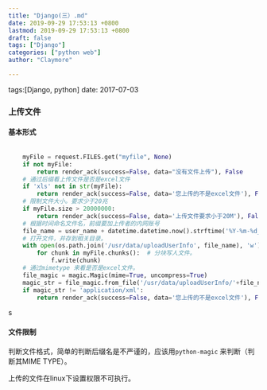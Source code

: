 ```yaml
---
title: "Django(三）.md"
date: 2019-09-29 17:53:13 +0800
lastmod: 2019-09-29 17:53:13 +0800
draft: false
tags: ["Django"]
categories: ["python web"]
author: "Claymore"

---
```

tags:[Django, python]  date: 2017-07-03



### 上传文件

#### 基本形式

```python
	
    myFile = request.FILES.get("myfile", None)
    if not myFile:
        return render_ack(success=False, data="没有文件上传"), False
    # 通过后缀看上传文件是否是excel文件
    if 'xls' not in str(myFile):
        return render_ack(success=False, data='您上传的不是excel文件'), False
    # 限制文件大小。要求少于20兆
    if myFile.size > 20000000:
        return render_ack(success=False, data='上传文件要求小于20M'), False
    # 根据时间命名文件名，前缀要加上传者的内网账号
    file_name = user_name + datetime.datetime.now().strftime('%Y-%m-%d_%H:%M:%S')
    # 打开文件，并存到相关目录。
    with open(os.path.join('/usr/data/uploadUserInfo', file_name), 'w') as f:
        for chunk in myFile.chunks():  # 分块写人文件。
            f.write(chunk)
    # 通过mimetype 来看是否是excel文件。
    file_magic = magic.Magic(mime=True, uncompress=True)
    magic_str = file_magic.from_file('/usr/data/uploadUserInfo/'+file_name) # 正确格式application/xml 
    if magic_str != 'application/xml':
        return render_ack(success=False, data='您上传的不是excel文件'), False
```

s

#### 文件限制

判断文件格式，简单的判断后缀名是不严谨的，应该用`python-magic` 来判断（判断其MIME TYPE）。

上传的文件在linux下设置权限不可执行。


